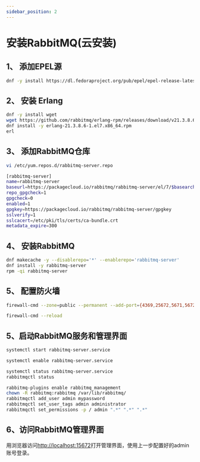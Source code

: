 ```yaml
---
sidebar_position: 2
---
```


# 安装RabbitMQ(云安装)

## 1、 添加EPEL源

``` bash
dnf -y install https://dl.fedoraproject.org/pub/epel/epel-release-latest-8.noarch.rpm
```

## 2、 安装 Erlang

``` bash
dnf -y install wget
wget https://github.com/rabbitmq/erlang-rpm/releases/download/v21.3.8.6/erlang-21.3.8.6-1.el7.x86_64.rpm
dnf install -y erlang-21.3.8.6-1.el7.x86_64.rpm
erl
```

## 3、 添加RabbitMQ仓库

``` bash
vi /etc/yum.repos.d/rabbitmq-server.repo
```

``` bash
[rabbitmq-server]
name=rabbitmq-server
baseurl=https://packagecloud.io/rabbitmq/rabbitmq-server/el/7/$basearch
repo_gpgcheck=1
gpgcheck=0
enabled=1
gpgkey=https://packagecloud.io/rabbitmq/rabbitmq-server/gpgkey
sslverify=1
sslcacert=/etc/pki/tls/certs/ca-bundle.crt
metadata_expire=300
```

## 4、 安装RabbitMQ

``` bash
dnf makecache -y --disablerepo='*' --enablerepo='rabbitmq-server'
dnf install -y rabbitmq-server
rpm -qi rabbitmq-server
```

## 5、 配置防火墙

``` bash
firewall-cmd --zone=public --permanent --add-port={4369,25672,5671,5672,15672,61613,61614,1883,8883}/tcp

firewall-cmd --reload
```

## 5、启动RabbitMQ服务和管理界面

``` bash
systemctl start rabbitmq-server.service

systemctl enable rabbitmq-server.service

systemctl status rabbitmq-server.service 
rabbitmqctl status

rabbitmq-plugins enable rabbitmq_management
chown -R rabbitmq:rabbitmq /var/lib/rabbitmq/
rabbitmqctl add_user admin mypassword
rabbitmqctl set_user_tags admin administrator
rabbitmqctl set_permissions -p / admin ".*" ".*" ".*"
```

## 6、访问RabbitMQ管理界面

用浏览器访问<http://localhost:15672>打开管理界面，使用上一步配置好的admin账号登录。
